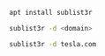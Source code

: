
```bash
apt install sublist3r
```

```bash
sublist3r -d <domain>
```

```bash
sublist3r -d tesla.com
```

